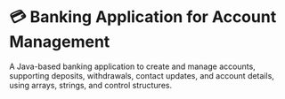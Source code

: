 # 💳 Banking Application for Account Management

A Java-based banking application to create and manage accounts, supporting deposits, withdrawals, contact updates, and account details, using arrays, strings, and control structures.
